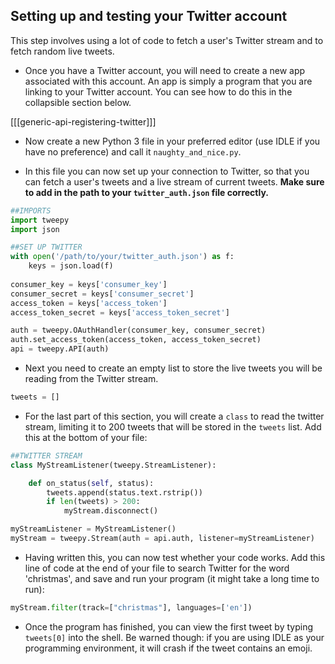 ## Setting up and testing your Twitter account

This step involves using a lot of code to fetch a user's Twitter stream and to fetch random live tweets.

- Once you have a Twitter account, you will need to create a new app associated with this account. An app is simply a program that you are linking to your Twitter account. You can see how to do this in the collapsible section below.

[[[generic-api-registering-twitter]]]

- Now create a new Python 3 file in your preferred editor (use IDLE if you have no preference) and call it `naughty_and_nice.py`.

- In this file you can now set up your connection to Twitter, so that you can fetch a user's tweets and a live stream of current tweets. **Make sure to add in the path to your `twitter_auth.json` file correctly.**

```python
##IMPORTS
import tweepy
import json

##SET UP TWITTER
with open('/path/to/your/twitter_auth.json') as f:
    keys = json.load(f)
    
consumer_key = keys['consumer_key']
consumer_secret = keys['consumer_secret']
access_token = keys['access_token']
access_token_secret = keys['access_token_secret']

auth = tweepy.OAuthHandler(consumer_key, consumer_secret)
auth.set_access_token(access_token, access_token_secret)
api = tweepy.API(auth)
```

- Next you need to create an empty list to store the live tweets you will be reading from the Twitter stream.

```python
tweets = []
```

- For the last part of this section, you will create a `class` to read the twitter stream, limiting it to 200 tweets that will be stored in the `tweets` list. Add this at the bottom of your file:

```python
##TWITTER STREAM
class MyStreamListener(tweepy.StreamListener):

    def on_status(self, status):
        tweets.append(status.text.rstrip())
        if len(tweets) > 200:
            myStream.disconnect()

myStreamListener = MyStreamListener()
myStream = tweepy.Stream(auth = api.auth, listener=myStreamListener)
```

- Having written this, you can now test whether your code works. Add this line of code at the end of your file to search Twitter for the word 'christmas', and save and run your program (it might take a long time to run):

```python
myStream.filter(track=["christmas"], languages=['en'])
```

- Once the program has finished, you can view the first tweet by typing `tweets[0]` into the shell. Be warned though: if you are using IDLE as your programming environment, it will crash if the tweet contains an emoji.
